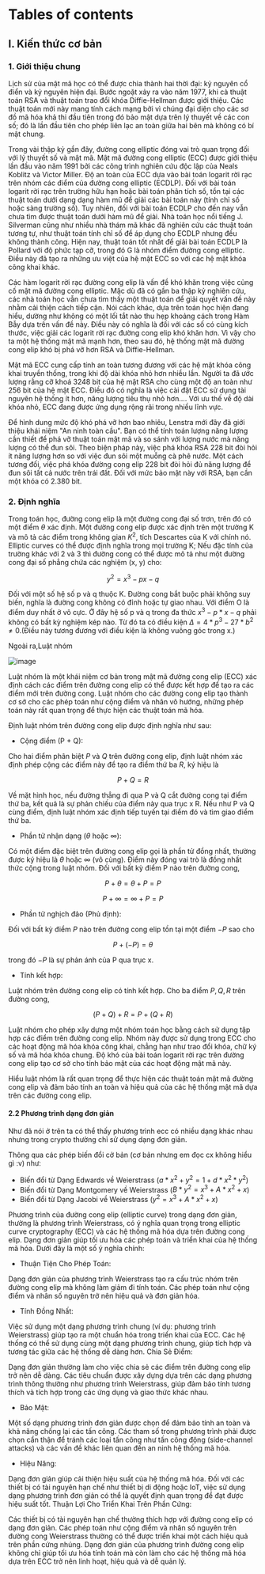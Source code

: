 
Tables of contents
==================


## I. Kiến thức cơ bản

### 1. Giới thiệu chung

Lịch sử của mật mã học có thể được chia thành hai thời đại: kỷ nguyên cổ điển và kỷ nguyên hiện đại. Bước ngoặt xảy ra vào năm 1977, khi cả thuật toán RSA và thuật toán trao đổi khóa Diffie-Hellman được giới thiệu. Các thuật toán mới này mang tính cách mạng bởi vì chúng đại diện cho các sơ đồ mã hóa khả thi đầu tiên trong đó bảo mật dựa trên lý thuyết về các con số; đó là lần đầu tiên cho phép liên lạc an toàn giữa hai bên mà không có bí mật chung.

Trong vài thập kỷ gần đây, đường cong elliptic đóng vai trò quan trọng đối với lý thuyết số và mật mã. Mật mã đường cong elliptic (ECC) được giới thiệu lần đầu vào năm 1991 bởi các công trình nghiên cứu độc lập của Neals Koblitz và Victor Miller. Độ an toàn của ECC dựa vào bài toán logarit rời rạc trên nhóm các điểm của đường cong elliptic (ECDLP). Đối với bài toán logarit rời rạc trên trường hữu hạn hoặc bài toán phân tích số, tồn tại các thuật toán dưới dạng dạng hàm mũ để giải các bài toán này (tính chỉ số hoặc sàng trường số). Tuy nhiên, đối với bài toán ECDLP cho đến nay vẫn chưa tìm được thuật toán dưới hàm mũ để giải. Nhà toán học nổi tiếng J. Silverman cũng như nhiều nhà thám mã khác đã nghiên cứu các thuật toán tương tự, như thuật toán tính chỉ số để áp dụng cho ECDLP nhưng đều không thành công. Hiện nay, thuật toán tốt nhất để giải bài toán ECDLP là Pollard với độ phức tạp cỡ, trong đó G là nhóm điểm đường cong elliptic. Điều này đã tạo ra những ưu việt của hệ mật ECC so với các hệ mật khóa công khai khác.

Các hàm logarit rời rạc đường cong elip là vấn đề khó khăn trong việc củng cố mật mã đường cong elliptic. Mặc dù đã có gần ba thập kỷ nghiên cứu, các nhà toán học vẫn chưa tìm thấy một thuật toán để giải quyết vấn đề này nhằm cải thiện cách tiếp cận. Nói cách khác, dựa trên toán học hiện đang hiểu, dường như không có một lối tắt nào thu hẹp khoảng cách trong Hàm Bẫy dựa trên vấn đề này. Điều này có nghĩa là đối với các số có cùng kích thước, việc giải các logarit rời rạc đường cong elip khó khăn hơn. Vì vậy cho ta một hệ thống mật mã mạnh hơn, theo sau đó, hệ thống mật mã đường cong elip khó bị phá vỡ hơn RSA và Diffie-Hellman.

Mật mã ECC cung cấp tính an toàn tương đương với các hệ mật khóa công khai truyền thống, trong khi độ dài khóa nhỏ hơn nhiều lần. Người ta đã ước lượng rằng cỡ khoá 3248 bit của hệ mật RSA cho cùng một độ an toàn như 256 bit của hệ mật ECC. Điều đó có nghĩa là việc cài đặt ECC sử dụng tài nguyên hệ thống ít hơn, năng lượng tiêu thụ nhỏ hơn.... Với ưu thế về độ dài khóa nhỏ, ECC đang được ứng dụng rộng rãi trong nhiều lĩnh vực.



Để hình dung mức độ khó phá vỡ hơn bao nhiêu, Lenstra mới đây đã giới thiệu khái niệm "An ninh toàn cầu". Bạn có thể tính toán lượng năng lượng cần thiết để phá vỡ thuật toán mật mã và so sánh với lượng nước mà năng lượng có thể đun sôi. Theo biện pháp này, việc phá khóa RSA 228 bit đòi hỏi ít năng lượng hơn so với việc đun sôi một muỗng cà phê nước. Một cách tương đối, việc phá khóa đường cong elip 228 bit đòi hỏi đủ năng lượng để đun sôi tất cả nước trên trái đất. Đối với mức bảo mật này với RSA, bạn cần một khóa có 2.380 bit.

### 2. Định nghĩa

Trong toán học, đường cong elip là một đường cong đại số trơn, trên đó có một điểm $\theta$ xác định. Một đường cong elip được xác định trên một trường K và mô tả các điểm trong không gian $K ^ 2$, tích Descartes của K với chính nó. Elliptic curves có thể được định nghĩa trong mọi trường K; Nếu đặc tính của trường khác với 2 và 3 thì đường cong có thể được mô tả như một đường cong đại số phẳng chứa các nghiệm (x, y) cho:

$$y^{2}=x^{3}-px-q$$

Đối với một số hệ số p và q thuộc K. Đường cong bắt buộc phải không suy biến, nghĩa là đường cong không có đỉnh hoặc tự giao nhau. Với điểm O là điểm duy nhất ở vô cực. Ở đây hệ số p và q trong đa thức $x ^ 3 − p * x − q$ phải không có bất kỳ nghiệm kép nào. Từ đó ta có điều kiện $\Delta = 4 * p ^ 3 - 27 * b ^ 2 \neq 0$.(Điều này tương đương với điều kiện là không vuông góc trong x.)

Ngoài ra,Luật nhóm

![image](http://blog.cloudflare.com/content/images/image02.gif)

Luật nhóm là một khái niệm cơ bản trong mật mã đường cong elip (ECC) xác định cách các điểm trên đường cong elip có thể được kết hợp để tạo ra các điểm mới trên đường cong. Luật nhóm cho các đường cong elip tạo thành cơ sở cho các phép toán như cộng điểm và nhân vô hướng, những phép toán này rất quan trọng để thực hiện các thuật toán mã hóa.

Định luật nhóm trên đường cong elip được định nghĩa như sau:

+ Cộng điểm (P + Q):

Cho hai điểm phân biệt $P$ và $Q$ trên đường cong elip, định luật nhóm xác định phép cộng các điểm này để tạo ra điểm thứ ba $R$, ký hiệu là

$$P + Q = R$$

Về mặt hình học, nếu đường thẳng đi qua P và Q cắt đường cong tại điểm thứ ba, kết quả là sự phản chiếu của điểm này qua trục x R. Nếu như P và Q cùng điểm, định luật nhóm xác định tiếp tuyến tại điểm đó và tìm giao điểm thứ ba.

+ Phần tử nhận dạng ($\theta$ hoặc $\infty$):

Có một điểm đặc biệt trên đường cong elip gọi là phần tử đồng nhất, thường được ký hiệu là $\theta$ hoặc $\infty$ (vô cùng). Điểm này đóng vai trò là đồng nhất thức cộng trong luật nhóm. Đối với bất kỳ điểm P nào trên đường cong,

$$P + \theta = \theta + P = P$$

$$P + \infty = \infty + P = P$$

+ Phần tử nghịch đảo (Phủ định):

Đối với bất kỳ điểm $P$ nào trên đường cong elip tồn tại một điểm $-P$ sao cho

$$P + (−P) = \theta$$

trong đó $−P$ là sự phản ánh của P qua trục x.

+ Tính kết hợp:

Luật nhóm trên đường cong elip có tính kết hợp. Cho ba điểm $P, Q, R$ trên đường cong,

$$(P+Q)+R=P+(Q+R)$$
  
Luật nhóm cho phép xây dựng một nhóm toán học bằng cách sử dụng tập hợp các điểm trên đường cong elip. Nhóm này được sử dụng trong ECC cho các hoạt động mã hóa khóa công khai, chẳng hạn như trao đổi khóa, chữ ký số và mã hóa khóa chung. Độ khó của bài toán logarit rời rạc trên đường cong elip tạo cơ sở cho tính bảo mật của các hoạt động mật mã này.

Hiểu luật nhóm là rất quan trọng để thực hiện các thuật toán mật mã đường cong elip và đảm bảo tính an toàn và hiệu quả của các hệ thống mật mã dựa trên các đường cong elip.

#### 2.2 Phương trình dạng đơn giản

Như đã nói ở trên ta có thể thấy phương trình ecc có nhiều dạng khác nhau nhưng trong crypto thường chỉ sử dụng dạng đơn giản.

Thông qua các phép biến đổi cở bản (cơ bản nhưng em đọc cx không hiểu gì :v) như:

+ Biến đổi từ Dạng Edwards về Weierstrass ($a *x ^ 2 + y ^  2 = 1 + d * {x ^ 2} * {y ^ 2}$)
+ Biến đổi từ Dạng Montgomery về Weierstrass ($B * y ^ 2 = x ^ 3 + A * {x ^ 2} + x$)
+ Biến đổi từ Dạng Jacobi về Weierstrass ($y ^ 2 = x ^ 3 + A * {x ^ 2} + x$)

Phương trình của đường cong elip (elliptic curve) trong dạng đơn giản, thường là phương trình Weierstrass, có ý nghĩa quan trọng trong elliptic curve cryptography (ECC) và các hệ thống mã hóa dựa trên đường cong elip. Dạng đơn giản giúp tối ưu hóa các phép toán và triển khai của hệ thống mã hóa. Dưới đây là một số ý nghĩa chính:

 + Thuận Tiện Cho Phép Toán:

Dạng đơn giản của phương trình Weierstrass tạo ra cấu trúc nhóm trên đường cong elip mà không làm giảm đi tính toán. Các phép toán như cộng điểm và nhân số nguyên trở nên hiệu quả và đơn giản hóa.
 + Tính Đồng Nhất:

Việc sử dụng một dạng phương trình chung (ví dụ: phương trình Weierstrass) giúp tạo ra một chuẩn hóa trong triển khai của ECC. Các hệ thống có thể sử dụng cùng một dạng phương trình chung, giúp tích hợp và tương tác giữa các hệ thống dễ dàng hơn.
Chia Sẻ Điểm:

Dạng đơn giản thường làm cho việc chia sẻ các điểm trên đường cong elip trở nên dễ dàng. Các tiêu chuẩn được xây dựng dựa trên các dạng phương trình thông thường như phương trình Weierstrass, giúp đảm bảo tính tương thích và tích hợp trong các ứng dụng và giao thức khác nhau.
 + Bảo Mật:

Một số dạng phương trình đơn giản được chọn để đảm bảo tính an toàn và khả năng chống lại các tấn công. Các tham số trong phương trình phải được chọn cẩn thận để tránh các loại tấn công như tấn công động (side-channel attacks) và các vấn đề khác liên quan đến an ninh hệ thống mã hóa.
+ Hiệu Năng:

Dạng đơn giản giúp cải thiện hiệu suất của hệ thống mã hóa. Đối với các thiết bị có tài nguyên hạn chế như thiết bị di động hoặc IoT, việc sử dụng dạng phương trình đơn giản có thể là quyết định quan trọng để đạt được hiệu suất tốt.
Thuận Lợi Cho Triển Khai Trên Phần Cứng:

Các thiết bị có tài nguyên hạn chế thường thích hợp với đường cong elip có dạng đơn giản. Các phép toán như cộng điểm và nhân số nguyên trên đường cong Weierstrass thường có thể được triển khai một cách hiệu quả trên phần cứng nhúng.
Dạng đơn giản của phương trình đường cong elip không chỉ giúp tối ưu hóa tính toán mà còn làm cho các hệ thống mã hóa dựa trên ECC trở nên linh hoạt, hiệu quả và dễ quản lý.
